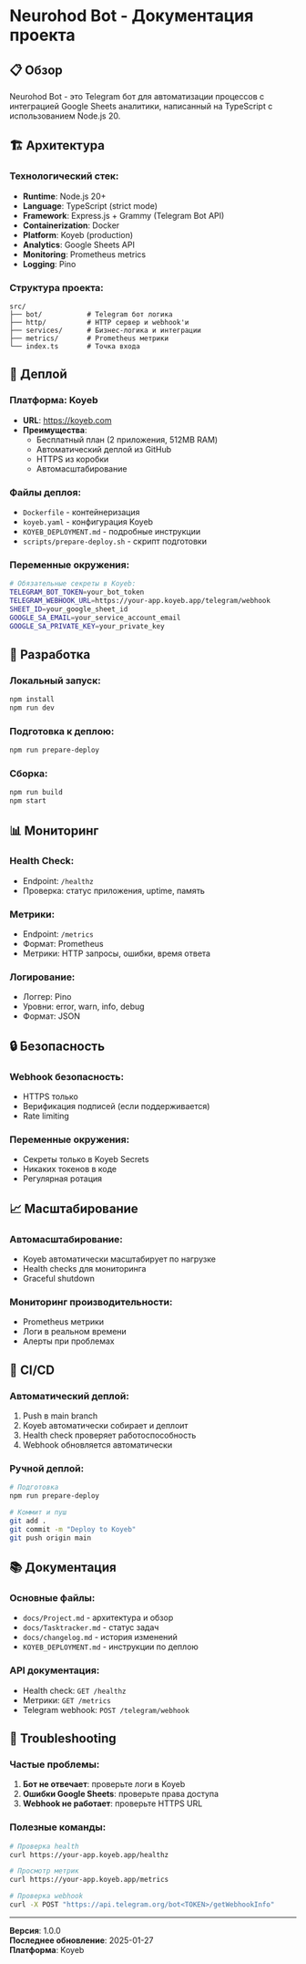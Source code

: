 # Neurohod Bot - Документация проекта

## 📋 Обзор

Neurohod Bot - это Telegram бот для автоматизации процессов с интеграцией Google Sheets аналитики, написанный на TypeScript с использованием Node.js 20.

## 🏗 Архитектура

### Технологический стек:
- **Runtime**: Node.js 20+
- **Language**: TypeScript (strict mode)
- **Framework**: Express.js + Grammy (Telegram Bot API)
- **Containerization**: Docker
- **Platform**: Koyeb (production)
- **Analytics**: Google Sheets API
- **Monitoring**: Prometheus metrics
- **Logging**: Pino

### Структура проекта:
```
src/
├── bot/           # Telegram бот логика
├── http/          # HTTP сервер и webhook'и
├── services/      # Бизнес-логика и интеграции
├── metrics/       # Prometheus метрики
└── index.ts       # Точка входа
```

## 🚀 Деплой

### Платформа: Koyeb
- **URL**: https://koyeb.com
- **Преимущества**: 
  - Бесплатный план (2 приложения, 512MB RAM)
  - Автоматический деплой из GitHub
  - HTTPS из коробки
  - Автомасштабирование

### Файлы деплоя:
- `Dockerfile` - контейнеризация
- `koyeb.yaml` - конфигурация Koyeb
- `KOYEB_DEPLOYMENT.md` - подробные инструкции
- `scripts/prepare-deploy.sh` - скрипт подготовки

### Переменные окружения:
```bash
# Обязательные секреты в Koyeb:
TELEGRAM_BOT_TOKEN=your_bot_token
TELEGRAM_WEBHOOK_URL=https://your-app.koyeb.app/telegram/webhook
SHEET_ID=your_google_sheet_id
GOOGLE_SA_EMAIL=your_service_account_email
GOOGLE_SA_PRIVATE_KEY=your_private_key
```

## 🔧 Разработка

### Локальный запуск:
```bash
npm install
npm run dev
```

### Подготовка к деплою:
```bash
npm run prepare-deploy
```

### Сборка:
```bash
npm run build
npm start
```

## 📊 Мониторинг

### Health Check:
- Endpoint: `/healthz`
- Проверка: статус приложения, uptime, память

### Метрики:
- Endpoint: `/metrics`
- Формат: Prometheus
- Метрики: HTTP запросы, ошибки, время ответа

### Логирование:
- Логгер: Pino
- Уровни: error, warn, info, debug
- Формат: JSON

## 🔒 Безопасность

### Webhook безопасность:
- HTTPS только
- Верификация подписей (если поддерживается)
- Rate limiting

### Переменные окружения:
- Секреты только в Koyeb Secrets
- Никаких токенов в коде
- Регулярная ротация

## 📈 Масштабирование

### Автомасштабирование:
- Koyeb автоматически масштабирует по нагрузке
- Health checks для мониторинга
- Graceful shutdown

### Мониторинг производительности:
- Prometheus метрики
- Логи в реальном времени
- Алерты при проблемах

## 🔄 CI/CD

### Автоматический деплой:
1. Push в main branch
2. Koyeb автоматически собирает и деплоит
3. Health check проверяет работоспособность
4. Webhook обновляется автоматически

### Ручной деплой:
```bash
# Подготовка
npm run prepare-deploy

# Коммит и пуш
git add .
git commit -m "Deploy to Koyeb"
git push origin main
```

## 📚 Документация

### Основные файлы:
- `docs/Project.md` - архитектура и обзор
- `docs/Tasktracker.md` - статус задач
- `docs/changelog.md` - история изменений
- `KOYEB_DEPLOYMENT.md` - инструкции по деплою

### API документация:
- Health check: `GET /healthz`
- Метрики: `GET /metrics`
- Telegram webhook: `POST /telegram/webhook`

## 🐛 Troubleshooting

### Частые проблемы:
1. **Бот не отвечает**: проверьте логи в Koyeb
2. **Ошибки Google Sheets**: проверьте права доступа
3. **Webhook не работает**: проверьте HTTPS URL

### Полезные команды:
```bash
# Проверка health
curl https://your-app.koyeb.app/healthz

# Просмотр метрик
curl https://your-app.koyeb.app/metrics

# Проверка webhook
curl -X POST "https://api.telegram.org/bot<TOKEN>/getWebhookInfo"
```

---

**Версия**: 1.0.0  
**Последнее обновление**: 2025-01-27  
**Платформа**: Koyeb


